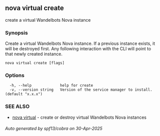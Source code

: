 ## nova virtual create

create a virtual Wandelbots Nova instance

### Synopsis

Create a virtual Wandelbots Nova instance. 
	If a previous instance exists, it will be destroyed first. Any following interaction with the CLI will point to that newly created instance.

```
nova virtual create [flags]
```

### Options

```
  -h, --help             help for create
  -v, --version string   Version of the service manager to install. (default "x.x.x")
```

### SEE ALSO

* [nova virtual](nova_virtual.md)	 - create or destroy virtual Wandelbots Nova instances

###### Auto generated by spf13/cobra on 30-Apr-2025
